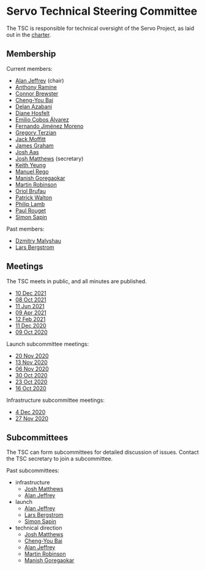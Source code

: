 # Servo Technical Steering Committee

The TSC is responsible for technical oversight of the Servo Project, as laid out in the [charter](../CHARTER.md).

## Membership

Current members:

- [Alan Jeffrey](https://github.com/asajeffrey) (chair)
- [Anthony Ramine](https://github.com/nox)
- [Connor Brewster](https://github.com/cbrewster)
- [Cheng-You Bai](https://github.com/cybai)
- [Delan Azabani](https://github.com/delan)
- [Diane Hosfelt](https://github.com/avadacatavra)
- [Emilio Cobos Álvarez](https://github.com/emilio)
- [Fernando Jiménez Moreno](https://github.com/ferjm)
- [Gregory Terzian](https://github.com/gterzian)
- [Jack Moffitt](https://github.com/metajack)
- [James Graham](https://github.com/jgraham)
- [Josh Aas](https://github.com/bdaehlie)
- [Josh Matthews](https://github.com/jdm) (secretary)
- [Keith Yeung](https://github.com/KiChjang)
- [Manuel Rego](https://github.com/mrego)
- [Manish Goregaokar](https://github.com/Manishearth)
- [Martin Robinson](https://github.com/mrobinson)
- [Oriol Brufau](https://github.com/Loirooriol)
- [Patrick Walton](https://github.com/pcwalton)
- [Philip Lamb](https://github.com/philip-lamb)
- [Paul Rouget](https://github.com/paulrouget)
- [Simon Sapin](https://github.com/SimonSapin)

Past members:

- [Dzmitry Malyshau](https://github.com/kvark)
- [Lars Bergstrom](https://github.com/larsbergstrom)

## Meetings

The TSC meets in public, and all minutes are published.

* [10 Dec 2021](tsc-2021-12-10.md)
* [08 Oct 2021](tsc-2021-10-08.md)
* [11 Jun 2021](tsc-2021-06-11.md)
* [09 Apr 2021](tsc-2021-04-09.md)
* [12 Feb 2021](tsc-2021-02-12.md)
* [11 Dec 2020](tsc-2020-12-11.md)
* [09 Oct 2020](tsc-2020-10-09.md)

Launch subcommittee meetings:
* [20 Nov 2020](launch-2020-11-20.md)
* [13 Nov 2020](launch-2020-11-13.md)
* [06 Nov 2020](launch-2020-11-06.md)
* [30 Oct 2020](launch-2020-10-30.md)
* [23 Oct 2020](launch-2020-10-23.md)
* [16 Oct 2020](launch-2020-10-16.md)

Infrastructure subcommittee meetings:
* [4 Dec 2020](infra-2020-12-04.md)
* [27 Nov 2020](infra-2020-11-27.md)

## Subcommittees

The TSC can form subcommittees for detailed discussion of issues.
Contact the TSC secretary to join a subcommittee.

Past subcommittees:

- infrastructure
  - [Josh Matthews](https://github.com/jdm)
  - [Alan Jeffrey](https://github.com/asajeffrey)
- launch
  - [Alan Jeffrey](https://github.com/asajeffrey)
  - [Lars Bergstrom](https://github.com/larsbergstrom)
  - [Simon Sapin](https://github.com/SimonSapin)
- technical direction
  - [Josh Matthews](https://github.com/jdm)
  - [Cheng-You Bai](https://github.com/cybai)
  - [Alan Jeffrey](https://github.com/asajeffrey)
  - [Martin Robinson](https://github.com/mrobinson)
  - [Manish Goregaokar](https://github.com/Manishearth)

